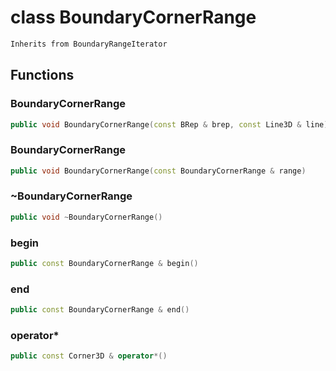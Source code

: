 # class BoundaryCornerRange


```cpp
Inherits from BoundaryRangeIterator
```



## Functions

### BoundaryCornerRange

```cpp
public void BoundaryCornerRange(const BRep & brep, const Line3D & line)
```


### BoundaryCornerRange

```cpp
public void BoundaryCornerRange(const BoundaryCornerRange & range)
```


### ~BoundaryCornerRange

```cpp
public void ~BoundaryCornerRange()
```


### begin

```cpp
public const BoundaryCornerRange & begin()
```


### end

```cpp
public const BoundaryCornerRange & end()
```


### operator*

```cpp
public const Corner3D & operator*()
```




